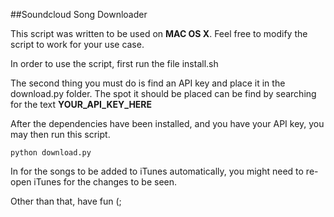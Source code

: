 ##Soundcloud Song Downloader

This script was written to be used on __MAC OS X__. Feel free to modify the script to work for your use case.

In order to use the script, first run the file install.sh

The second thing you must do is find an API key and place it in the download.py folder. The spot it should be placed can be find by searching for the text __YOUR_API_KEY_HERE__

After the dependencies have been installed, and you have your API key, you may then run this script.

    python download.py

In for the songs to be added to iTunes automatically, you might need to re-open iTunes for the changes to be seen.

Other than that, have fun (;

